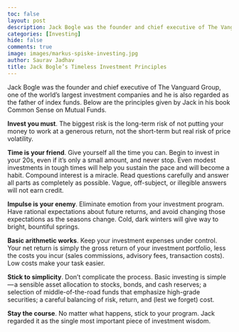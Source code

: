 ```yaml
---
toc: false
layout: post
description: Jack Bogle was the founder and chief executive of The Vanguard Group, one of the world's largest investment companies.
categories: [Investing]
hide: false
comments: true
image: images/markus-spiske-investing.jpg
author: Saurav Jadhav
title: Jack Bogle’s Timeless Investment Principles
---
```

Jack Bogle was the founder and chief executive of The Vanguard Group, one of the world’s largest investment companies and he is also regarded as the father of index funds. Below are the principles given by Jack in his book Common Sense on Mutual Funds.

**Invest you must**. The biggest risk is the long-term risk of not putting your money to work at a generous return, not the short-term but real risk of price volatility.

**Time is your friend**. Give yourself all the time you can. Begin to invest in your 20s, even if it’s only a small amount, and never stop. Even modest investments in tough times will help you sustain the pace and will become a habit. Compound interest is a miracle.
Read questions carefully and answer all parts as completely as possible. Vague, off-subject, or illegible answers will not earn credit.

**Impulse is your enemy**. Eliminate emotion from your investment program. Have rational expectations about future returns, and avoid changing those expectations as the seasons change. Cold, dark winters will give way to bright, bountiful springs.

**Basic arithmetic works**. Keep your investment expenses under control. Your net return is simply the gross return of your investment portfolio, less the costs you incur (sales commissions, advisory fees, transaction costs). Low costs make your task easier.

**Stick to simplicity**. Don’t complicate the process. Basic investing is simple — a sensible asset allocation to stocks, bonds, and cash reserves; a selection of middle-of-the-road funds that emphasize high-grade securities; a careful balancing of risk, return, and (lest we forget) cost.

**Stay the course**. No matter what happens, stick to your program. Jack regarded it as the single most important piece of investment wisdom.
